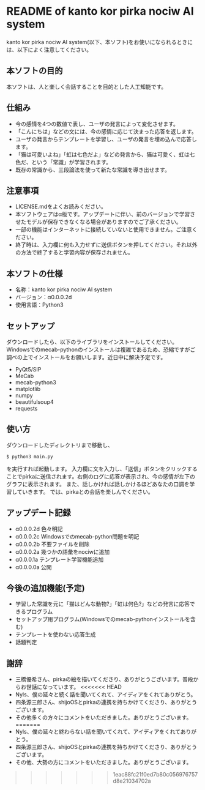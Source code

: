 # README of kanto kor pirka nociw AI system
kanto kor pirka nociw AI system(以下、本ソフト)をお使いになられるときには、以下によく注意してください。

## 本ソフトの目的
本ソフトは、人と楽しく会話することを目的とした人工知能です。

## 仕組み
* 今の感情を4つの数値で表し、ユーザの発言によって変化させます。
* 「こんにちは」などの文には、今の感情に応じて決まった応答を返します。
* ユーザの発言からテンプレートを学習し、ユーザの発言を埋め込んで応答します。
* 「猫は可愛いよね」「虹は七色だよ」などの発言から、猫は可愛く、虹は七色だ、という「常識」が学習されます。
* 既存の常識から、三段論法を使って新たな常識を導き出せます。

## 注意事項
* LICENSE.mdをよくお読みください。
* 本ソフトウェアはα版です。アップデートに伴い、前のバージョンで学習させたモデルが保存できなくなる場合がありますのでご了承ください。
* 一部の機能はインターネットに接続していないと使用できません。ご注意ください。
* 終了時は、入力欄に何も入力せずに送信ボタンを押してください。それ以外の方法で終了すると学習内容が保存されません。

## 本ソフトの仕様
* 名称：kanto kor pirka nociw AI system
* バージョン：α0.0.0.2d
* 使用言語：Python3

## セットアップ
ダウンロードしたら、以下のライブラリをインストールしてください。Windowsでのmecab-pythonのインストールは複雑であるため、恐縮ですがご調べの上でインストールをお願いします。近日中に解決予定です。
* PyQt5/SIP
* MeCab
* mecab-python3
* matplotlib
* numpy
* beautifulsoup4
* requests

## 使い方
ダウンロードしたディレクトリまで移動し、

```console:
$ python3 main.py
```
を実行すれば起動します。
入力欄に文を入力し、「送信」ボタンをクリックすることでpirkaに送信されます。右側のログに応答が表示され、今の感情が左下のグラフに表示されます。
また、話しかければ話しかけるほどあなたの口調を学習していきます。
では、pirkaとの会話を楽しんでください。

## アップデート記録
* α0.0.0.2d 色々明記
* α0.0.0.2c Windowsでのmecab-python問題を明記
* α0.0.0.2b 不要ファイルを削除
* α0.0.0.2a 幾つかの語彙をnociwに追加
* α0.0.0.1a テンプレート学習機能追加
* α0.0.0.0a 公開

## 今後の追加機能(予定)
* 学習した常識を元に「猫はどんな動物?」「虹は何色?」などの発言に応答できるプログラム
* セットアップ用プログラム(Windowsでのmecab-pythonインストールを含む)
* テンプレートを使わない応答生成
* 話題判定

## 謝辞
* 三橋優希さん、pirkaの絵を描いてくださり、ありがとうございます。普段からお世話になっています。
<<<<<<< HEAD
* Nyls、僕の延々と続く話を聞いてくれて、アイディアをくれてありがとう。
* 四条源三郎さん、shijoOSとpirkaの連携を持ちかけてくださり、ありがとうございます。
* その他多くの方々にコメントをいただきました。ありがとうございます。
=======
* Nyls、僕の延々と終わらない話を聞いてくれて、アイディアをくれてありがとう。
* 四条源三郎さん、shijoOSとpirkaの連携を持ちかけてくださり、ありがとうございます。
* その他、大勢の方にコメントをいただきました。ありがとうございます。
>>>>>>> 1eac88fc21f0ed7b80c056976757d8e21034702a
